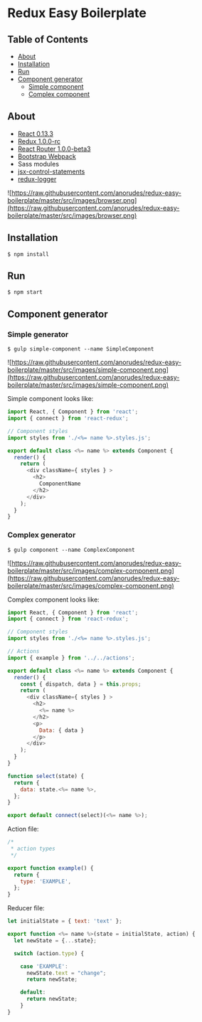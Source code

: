 Redux Easy Boilerplate
=========================

## Table of Contents

- [About](#about)
- [Installation](#installation)
- [Run](#run)
- [Component generator](#component-generator)
  - [Simple component](#simple-generator)
  - [Complex component](#complex-generator)

## About
- [React 0.13.3](https://github.com/facebook/react)
- [Redux 1.0.0-rc](https://github.com/gaearon/redux)
- [React Router 1.0.0-beta3](https://github.com/rackt/react-router)
- [Bootstrap Webpack](https://github.com/bline/bootstrap-webpack)
- Sass modules
- [jsx-control-statements](https://github.com/valtech-au/jsx-control-statements)
- [redux-logger](https://github.com/fcomb/redux-logger)

![https://raw.githubusercontent.com/anorudes/redux-easy-boilerplate/master/src/images/browser.png](https://raw.githubusercontent.com/anorudes/redux-easy-boilerplate/master/src/images/browser.png)

## Installation
```
$ npm install
```

## Run
```
$ npm start
```

## Component generator

### Simple generator

```
$ gulp simple-component --name SimpleComponent
```

![https://raw.githubusercontent.com/anorudes/redux-easy-boilerplate/master/src/images/simple-component.png](https://raw.githubusercontent.com/anorudes/redux-easy-boilerplate/master/src/images/simple-component.png)

Simple component looks like:

```js
import React, { Component } from 'react';
import { connect } from 'react-redux';

// Component styles
import styles from './<%= name %>.styles.js';

export default class <%= name %> extends Component {
  render() {
    return (
      <div className={ styles } >
        <h2>
          ComponentName
        </h2>
      </div>
    );
  }
}
```

### Complex generator
```
$ gulp component --name ComplexComponent
```

![https://raw.githubusercontent.com/anorudes/redux-easy-boilerplate/master/src/images/complex-component.png](https://raw.githubusercontent.com/anorudes/redux-easy-boilerplate/master/src/images/complex-component.png)

Complex component looks like:

```js
import React, { Component } from 'react';
import { connect } from 'react-redux';

// Component styles
import styles from './<%= name %>.styles.js';

// Actions
import { example } from '../../actions';

export default class <%= name %> extends Component {
  render() {
    const { dispatch, data } = this.props;
    return (
      <div className={ styles } >
        <h2>
          <%= name %>
        </h2>
        <p>
          Data: { data }
        </p>
      </div>
    );
  }
}

function select(state) {
  return {
    data: state.<%= name %>,
  };
}

export default connect(select)(<%= name %>);

```

Action file:

```js
/*
 * action types
 */

export function example() {
  return {
    type: 'EXAMPLE',
  };
}
```

Reducer file:

```js
let initialState = { text: 'text' };

export function <%= name %>(state = initialState, action) {
  let newState = {...state};

  switch (action.type) {

    case 'EXAMPLE':
      newState.text = "change";
      return newState;

    default:
      return newState;
    }
}
```
